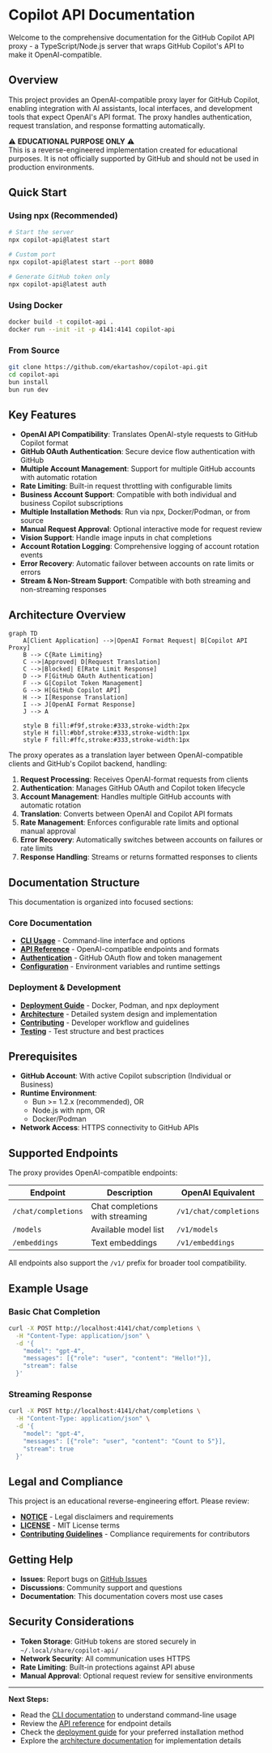 # Copilot API Documentation

Welcome to the comprehensive documentation for the GitHub Copilot API proxy - a TypeScript/Node.js server that wraps GitHub Copilot's API to make it OpenAI-compatible.

## Overview

This project provides an OpenAI-compatible proxy layer for GitHub Copilot, enabling integration with AI assistants, local interfaces, and development tools that expect OpenAI's API format. The proxy handles authentication, request translation, and response formatting automatically.

⚠️ **EDUCATIONAL PURPOSE ONLY** ⚠️  
This is a reverse-engineered implementation created for educational purposes. It is not officially supported by GitHub and should not be used in production environments.

## Quick Start

### Using npx (Recommended)
```bash
# Start the server
npx copilot-api@latest start

# Custom port
npx copilot-api@latest start --port 8080

# Generate GitHub token only
npx copilot-api@latest auth
```

### Using Docker
```bash
docker build -t copilot-api .
docker run --init -it -p 4141:4141 copilot-api
```

### From Source
```bash
git clone https://github.com/ekartashov/copilot-api.git
cd copilot-api
bun install
bun run dev
```

## Key Features

- **OpenAI API Compatibility**: Translates OpenAI-style requests to GitHub Copilot format
- **GitHub OAuth Authentication**: Secure device flow authentication with GitHub
- **Multiple Account Management**: Support for multiple GitHub accounts with automatic rotation
- **Rate Limiting**: Built-in request throttling with configurable limits
- **Business Account Support**: Compatible with both individual and business Copilot subscriptions
- **Multiple Installation Methods**: Run via npx, Docker/Podman, or from source
- **Manual Request Approval**: Optional interactive mode for request review
- **Vision Support**: Handle image inputs in chat completions
- **Account Rotation Logging**: Comprehensive logging of account rotation events
- **Error Recovery**: Automatic failover between accounts on rate limits or errors
- **Stream & Non-Stream Support**: Compatible with both streaming and non-streaming responses

## Architecture Overview

```mermaid
graph TD
    A[Client Application] -->|OpenAI Format Request| B[Copilot API Proxy]
    B --> C{Rate Limiting}
    C -->|Approved| D[Request Translation]
    C -->|Blocked| E[Rate Limit Response]
    D --> F[GitHub OAuth Authentication]
    F --> G[Copilot Token Management]
    G --> H[GitHub Copilot API]
    H --> I[Response Translation]
    I --> J[OpenAI Format Response]
    J --> A
    
    style B fill:#f9f,stroke:#333,stroke-width:2px
    style H fill:#bbf,stroke:#333,stroke-width:1px
    style F fill:#ffc,stroke:#333,stroke-width:1px
```

The proxy operates as a translation layer between OpenAI-compatible clients and GitHub's Copilot backend, handling:

1. **Request Processing**: Receives OpenAI-format requests from clients
2. **Authentication**: Manages GitHub OAuth and Copilot token lifecycle
3. **Account Management**: Handles multiple GitHub accounts with automatic rotation
4. **Translation**: Converts between OpenAI and Copilot API formats
5. **Rate Management**: Enforces configurable rate limits and optional manual approval
6. **Error Recovery**: Automatically switches between accounts on failures or rate limits
7. **Response Handling**: Streams or returns formatted responses to clients

## Documentation Structure

This documentation is organized into focused sections:

### Core Documentation
- **[CLI Usage](cli.md)** - Command-line interface and options
- **[API Reference](api.md)** - OpenAI-compatible endpoints and formats
- **[Authentication](auth.md)** - GitHub OAuth flow and token management
- **[Configuration](config.md)** - Environment variables and runtime settings

### Deployment & Development
- **[Deployment Guide](deployment.md)** - Docker, Podman, and npx deployment
- **[Architecture](architecture.md)** - Detailed system design and implementation
- **[Contributing](contributing.md)** - Developer workflow and guidelines
- **[Testing](testing.md)** - Test structure and best practices

## Prerequisites

- **GitHub Account**: With active Copilot subscription (Individual or Business)
- **Runtime Environment**: 
  - Bun >= 1.2.x (recommended), OR
  - Node.js with npm, OR
  - Docker/Podman
- **Network Access**: HTTPS connectivity to GitHub APIs

## Supported Endpoints

The proxy provides OpenAI-compatible endpoints:

| Endpoint | Description | OpenAI Equivalent |
|----------|-------------|-------------------|
| `/chat/completions` | Chat completions with streaming | `/v1/chat/completions` |
| `/models` | Available model list | `/v1/models` |
| `/embeddings` | Text embeddings | `/v1/embeddings` |

All endpoints also support the `/v1/` prefix for broader tool compatibility.

## Example Usage

### Basic Chat Completion
```bash
curl -X POST http://localhost:4141/chat/completions \
  -H "Content-Type: application/json" \
  -d '{
    "model": "gpt-4",
    "messages": [{"role": "user", "content": "Hello!"}],
    "stream": false
  }'
```

### Streaming Response
```bash
curl -X POST http://localhost:4141/chat/completions \
  -H "Content-Type: application/json" \
  -d '{
    "model": "gpt-4",
    "messages": [{"role": "user", "content": "Count to 5"}],
    "stream": true
  }'
```

## Legal and Compliance

This project is an educational reverse-engineering effort. Please review:

- **[NOTICE](../NOTICE)** - Legal disclaimers and requirements
- **[LICENSE](../LICENSE)** - MIT License terms
- **[Contributing Guidelines](../CONTRIBUTING.md)** - Compliance requirements for contributors

## Getting Help

- **Issues**: Report bugs on [GitHub Issues](https://github.com/ekartashov/copilot-api/issues)
- **Discussions**: Community support and questions
- **Documentation**: This documentation covers most use cases

## Security Considerations

- **Token Storage**: GitHub tokens are stored securely in `~/.local/share/copilot-api/`
- **Network Security**: All communication uses HTTPS
- **Rate Limiting**: Built-in protections against API abuse
- **Manual Approval**: Optional request review for sensitive environments

---

**Next Steps:**
- Read the [CLI documentation](cli.md) to understand command-line usage
- Review the [API reference](api.md) for endpoint details
- Check the [deployment guide](deployment.md) for your preferred installation method
- Explore the [architecture documentation](architecture.md) for implementation details